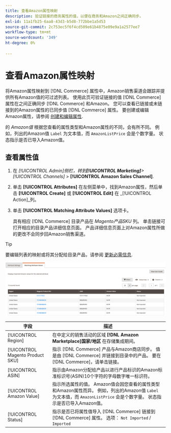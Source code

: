 ```yaml
---
title: 查看Amazon属性映射
description: 验证链接的商务属性的值，以便在商务和Amazon之间正确同步。
exl-id: 11a1fb25-6aa8-43d3-b5d8-772bbe1a5d53
source-git-commit: 2c753ec5f6f4cd509e61b4875e09e9a1a2577ee7
workflow-type: tm+mt
source-wordcount: '349'
ht-degree: 0%

---
```


# 查看Amazon属性映射

将Amazon属性映射到 [!DNL Commerce] 属性中，Amazon销售渠道会跟踪并提供所有Amazon值的可过滤列表。 使用此页可验证链接的值 [!DNL Commerce] 属性在之间正确同步 [!DNL Commerce] 和Amazon。 您可以查看已链接或未链接到的Amazon属性的已同步值 [!DNL Commerce] 属性。 要创建或编辑Amazon属性，请参阅 [创建和编辑属性](./creating-attributes.md).

的 _Amazon值_ 根据您查看的属性类型和Amazon属性的不同，会有所不同。 例如，列出的Amazon值 `Label` 为文本值，而 `AmazonListPrice` 会是个数字量。 状态指示是否已导入Amazon值。

## 查看属性值

1. 在 _[!UICONTROL Admin]_侧栏，转到&#x200B;**[!UICONTROL Marketing]**>_[!UICONTROL Channels]_ > **[!UICONTROL Amazon Sales Channel]**.

1. 单击 **[!UICONTROL Attributes]** 在左侧菜单中，找到Amazon属性，然后单击 **[!UICONTROL Create]** 或 **[!UICONTROL Edit]** 在 _[!UICONTROL Action]_列。

1. 单击 **[!UICONTROL Matching Attribute Values]** 选项卡。

   具有相应 [!DNL Commerce] 目录产品在 _Magento产品SKU_ 列。 单击链接可打开相应的目录产品详细信息页面。 产品详细信息页面上对Amazon属性所做的更改不会同步回Amazon销售渠道。

>[!TIP]
>要编辑列表的映射或将其分配给目录产品，请参阅 [更新必需信息](./amazon-manually-update-incomplete-listing.md).

![查看属性值](assets/amazon-managing-attribute-values.png)

| 字段 | 描述 |
|--- |--- |
| [!UICONTROL Region] | 在中定义的销售活动的区域 **[!DNL Amazon Marketplace]国家/地区** 在存储集成期间。 |
| [!UICONTROL Magento Product SKU] | 指示 [!DNL Commerce] 产品与Amazon商店同步。 值是由 [!DNL Commerce] 并链接到目录中的产品。 要在 [!DNL Commerce]，请单击链接。 |
| [!UICONTROL ASIN] | 指示由Amazon分配给产品以进行产品标识的Amazon标准标识号(ASIN)10个字符的字母数字唯一标识符。 |
| [!UICONTROL Amazon Value] | 指示所选属性的值。 Amazon值会因您查看的属性类型和Amazon属性而异。 例如，列出的Amazon值 `Label` 为文本值，而 `AmazonListPrice` 会是个数字量。 状态指示是否已导入Amazon值。 |
| [!UICONTROL Status] | 指示是否已将属性值导入 [!DNL Commerce] 链接到 [!DNL Commerce] 属性。 选项： `Not Imported` / `Imported` |
